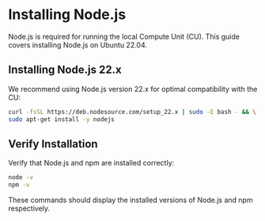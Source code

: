 # **Installing Node.js**

Node.js is required for running the local Compute Unit (CU). This guide covers installing Node.js on Ubuntu 22.04.

## Installing Node.js 22.x

We recommend using Node.js version 22.x for optimal compatibility with the CU:

```bash
curl -fsSL https://deb.nodesource.com/setup_22.x | sudo -E bash - && \
sudo apt-get install -y nodejs
```

## Verify Installation

Verify that Node.js and npm are installed correctly:

```bash
node -v
npm -v
```

These commands should display the installed versions of Node.js and npm respectively.
